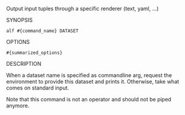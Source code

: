 
Output input tuples through a specific renderer (text, yaml, ...)

SYNOPSIS

    alf #{command_name} DATASET

OPTIONS

    #{summarized_options}

DESCRIPTION

When a dataset name is specified as commandline arg, request the 
environment to provide this dataset and prints it. Otherwise, take what 
comes on standard input.

Note that this command is not an operator and should not be piped anymore.

